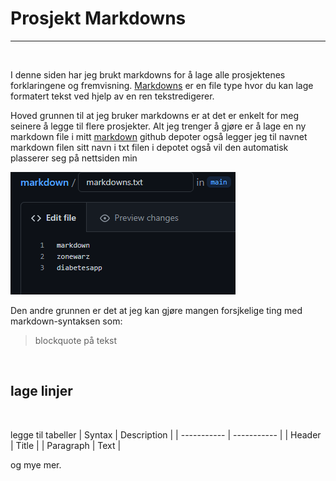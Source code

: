 # Prosjekt Markdowns

---
<br>
 
I denne siden har jeg brukt markdowns for å lage alle prosjektenes forklaringene og fremvisning. [Markdowns](https://en.wikipedia.org/wiki/Markdown) er en file type hvor du kan lage formatert tekst ved hjelp av en ren tekstredigerer. 

Hoved grunnen til at jeg bruker markdowns er at det er enkelt for meg seinere å legge til flere prosjekter. Alt jeg trenger å gjøre er å lage en ny markdown file i mitt 
[markdown](https://github.com/Werhww/markdown) github depoter også legger jeg til navnet markdown filen sitt navn i txt filen i depotet også vil den automatisk plasserer seg på nettsiden min

![Markdown Text File](https://github.com/Werhww/markdown/blob/main/pictures/markdowntxtfile.png?raw=true)


Den andre grunnen er det at jeg kan gjøre mangen forsjkelige ting med markdown-syntaksen som:
> blockquote på tekst
<br>

lage linjer
---
<br>

legge til tabeller
| Syntax      | Description |
| ----------- | ----------- |
| Header      | Title       |
| Paragraph   | Text        |
<br>

og mye mer.
